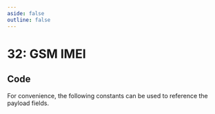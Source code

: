 ```yaml
---
aside: false
outline: false
---
```


<script setup>
import ProtocolBytes from '../../../components/ProtocolBytes.vue';
import SplitColumnView from '../../../components/SplitColumnView.vue';
import GenerateConsts from '../../../components/GenerateConsts.vue'
</script>

# 32: GSM IMEI

<SplitColumnView>
<template #left>

Used to [GET](./device-services#get) the IMEI of the device.

### Payload

It has a single field, the IMEI, which is a 15 byte ASCII string.

| Field | Name       | Description                      | Type   | Example | Actual |
| ----- | ---------- | -------------------------------- | ------ | ------- | - |
| 1     | IMEI | 15 bytes ASCII data | []byte  | 51 53 48 49 50 51 52 53 49 50 51 52 53 54 48 | 350123451234560 |

If the request could not be fulfilled, the response status would be 2 (NOT OK), all header fields would also be returned, but the payload should not be expected.

</template>
<template #right>

### Example
If you wanted to GET the IMEI from a device, you would send a GET message with the IMEI field requested (length 0).

<ProtocolBytes
byteString="3 19 0 32 0 2 0 1 5 1 234 1 2 1 0 1 0 21 145"
:boldPositions="[3,12,15,16]"
:allowCollapse="false"
/>

The device would then respond with a message of type 32, with the IMEI field filled in if known.

<ProtocolBytes
byteString="3 42 0 32 0 3 0 1 3 4 1 22 1 234 1 1 1 0 1 20 56 57 52 53 55 51 56 55 51 48 48 48 48 50 54 52 51 57 54 54 159 188"
:boldPositions="[20]"
:allowCollapse="false"
/>

</template>
</SplitColumnView>

## Code

For convenience, the following constants can be used to reference the payload fields.

<GenerateConsts :prefix="'MD_DEVICE_IMEI_'" :enumName="'MD_DEVICE_IMEI'" :dataPath="'messages/32/data'"/>
